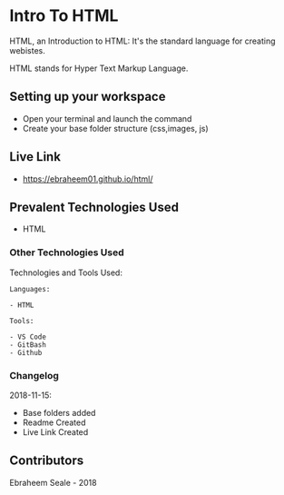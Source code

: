 # Intro To HTML

HTML, an Introduction to HTML: It's the standard language for creating webistes.

HTML stands for Hyper Text Markup Language.

## Setting up your workspace

- Open your terminal and launch the command 
- Create your base folder structure (css,images, js)

## Live Link
- https://ebraheem01.github.io/html/ 

## Prevalent Technologies Used

 - HTML
 

### Other Technologies Used

Technologies and Tools Used:

```
Languages:

- HTML

```
```
Tools:

- VS Code
- GitBash
- Github

```

### Changelog

2018-11-15:
- Base folders added
- Readme Created
- Live Link Created

## Contributors

Ebraheem Seale - 2018

